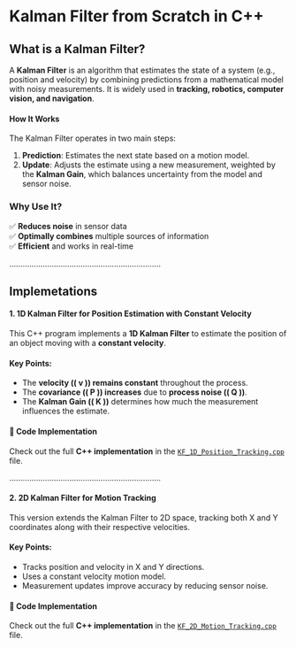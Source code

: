 # Kalman Filter from Scratch in C++

## What is a Kalman Filter?  
A **Kalman Filter** is an algorithm that estimates the state of a system (e.g., position and velocity) by combining predictions from a mathematical model with noisy measurements. It is widely used in **tracking, robotics, computer vision, and navigation**.

#### How It Works  
The Kalman Filter operates in two main steps:  

1. **Prediction**: Estimates the next state based on a motion model.  
2. **Update**: Adjusts the estimate using a new measurement, weighted by the **Kalman Gain**, which balances uncertainty from the model and sensor noise.  

### Why Use It?  
✅ **Reduces noise** in sensor data  
✅ **Optimally combines** multiple sources of information  
✅ **Efficient** and works in real-time  

....................................................................
## Implemetations 

#### 1. 1D Kalman Filter for Position Estimation with Constant Velocity  
This C++ program implements a **1D Kalman Filter** to estimate the position of an object moving with a **constant velocity**.  

#### Key Points:  
- The **velocity (\( v \)) remains constant** throughout the process.  
- The **covariance (\( P \)) increases** due to **process noise (\( Q \))**.  
- The **Kalman Gain (\( K \))** determines how much the measurement influences the estimate.  

#### 🚀 Code Implementation  
Check out the full **C++ implementation** in the [`KF_1D_Position_Tracking.cpp`](./KF_1D_Position_Tracking.cpp) file.  

....................................................................

#### 2. 2D Kalman Filter for Motion Tracking
This version extends the Kalman Filter to 2D space, tracking both X and Y coordinates along with their respective velocities.

#### Key Points:  
- Tracks position and velocity in X and Y directions.  
- Uses a constant velocity motion model.
- Measurement updates improve accuracy by reducing sensor noise.

#### 🚀 Code Implementation  
Check out the full **C++ implementation** in the [`KF_2D_Motion_Tracking.cpp`](./KF_2D_Motion_Tracking.cpp) file.  
